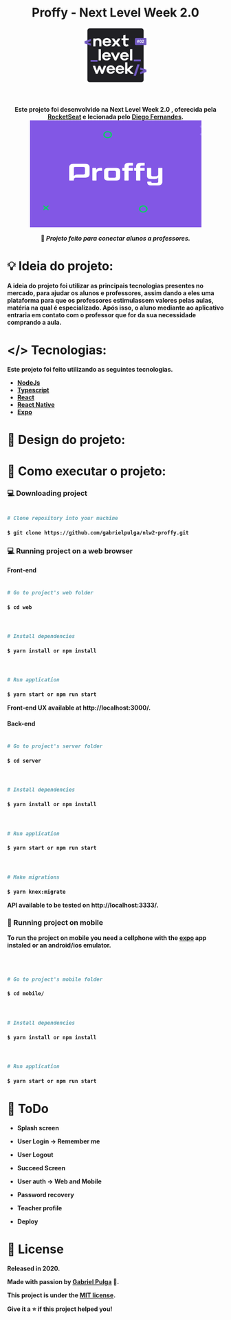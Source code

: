 
<div  align="center">

<H1>Proffy - Next Level Week 2.0</h1>

<img src="./readme/nlw.png"  width="144" height="126">
<br>
<br>
<br>
<br>
 <strong>Este projeto foi desenvolvido na Next Level Week 2.0 , oferecida pela <a href="https://rocketseat.com.br/">RocketSeat</a> e lecionada pelo <a href="https://github.com/diego3g">Diego Fernandes</a>.<strong>

 <img src="./readme/proffy2.png"  width="399" height="248" >
 
:rocket: *Projeto feito para conectar alunos a professores.*

</div>

  

# :bulb: Ideia do projeto:

A ideia do projeto foi utilizar as principais tecnologias presentes no mercado, para ajudar os alunos e professores, assim dando a eles uma plataforma para que os professores estimulassem valores pelas aulas, matéria na qual é especializado. Após isso, o aluno mediante ao aplicativo entraria em contato com o professor que for da sua necessidade comprando a aula.

  

#  </> Tecnologias:

  

Este projeto foi feito utilizando as seguintes tecnologias.

 
<ul>

<li><a  href="https://nodejs.org/en/docs/">NodeJs</a></li>

<li><a  href="https://www.typescriptlang.org/">Typescript</a></li>

<li><a  href="https://pt-br.reactjs.org/">React</a></li>

<li><a  href="https://reactnative.dev/">React Native</a></li>

<li><a  href="https://expo.io/">Expo</a></li>

</ul>

  
# :art: Design do projeto: 
# :construction_worker: Como executar o projeto:

  

### :computer: Downloading project

  

```bash

# Clone repository into your machine

$ git clone https://github.com/gabrielpulga/nlw2-proffy.git

```

  

### 💻 Running project on a web browser

  

#### Front-end

  

```bash

# Go to project's web folder

$ cd web

  

# Install dependencies

$ yarn install or npm install

  

# Run application

$ yarn start or npm run start

```

  

Front-end UX available at http://localhost:3000/.

  

#### Back-end

  

```bash

# Go to project's server folder

$ cd server

  

# Install dependencies

$ yarn install or npm install

  

# Run application

$ yarn start or npm run start

  

# Make migrations

$ yarn knex:migrate

```

  

API available to be tested on http://localhost:3333/.

  

### 📱 Running project on mobile

  

To run the project on mobile you need a cellphone with the [expo](https://play.google.com/store/apps/details?id=host.exp.exponent) app instaled or an android/ios emulator.

<br />

  

```bash

# Go to project's mobile folder

$ cd mobile/

  

# Install dependencies

$ yarn install or npm install

  

# Run application

$ yarn start or npm run start

```

  

<!--You can read the resulting QRCode with [expo](https://play.google.com/store/apps/details?id=host.exp.exponent) or through an emulator.-->

  

# :memo: ToDo

  

- Splash screen

- User Login -> Remember me

- User Logout

- Succeed Screen

- User auth -> Web and Mobile

- Password recovery

- Teacher profile

- Deploy

  

# :closed_book: License

  

Released in 2020.

  

Made with passion by [Gabriel Pulga](https://github.com/gabrielpulga) 🚀.

This project is under the [MIT license](https://github.com/gabrielpulga/nlw2-proffy/blob/master/LICENSE).

  

Give it a ⭐️ if this project helped you!
